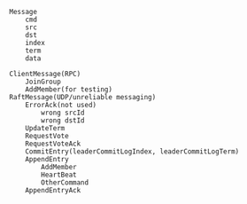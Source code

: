 	Message
		cmd
		src
		dst
		index
		term
		data

	ClientMessage(RPC)
		JoinGroup
		AddMember(for testing)
	RaftMessage(UDP/unreliable messaging)
		ErrorAck(not used)
			wrong srcId
			wrong dstId
		UpdateTerm
		RequestVote
		RequestVoteAck
		CommitEntry(leaderCommitLogIndex, leaderCommitLogTerm)
		AppendEntry
			AddMember
			HeartBeat
			OtherCommand
		AppendEntryAck
